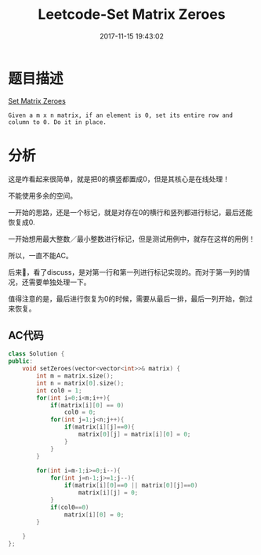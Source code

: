 ﻿---
title: Leetcode-Set Matrix Zeroes
date: 2017-11-15 19:43:02
categories: Leetcode
tags: 
 - Array
---

# 题目描述
[Set Matrix Zeroes](https://leetcode.com/problems/set-matrix-zeroes/description/)
```
Given a m x n matrix, if an element is 0, set its entire row and column to 0. Do it in place.
```
<!--more-->

# 分析
这是咋看起来很简单，就是把0的横竖都置成0，但是其核心是在线处理！

不能使用多余的空间。

一开始的思路，还是一个标记，就是对存在0的横行和竖列都进行标记，最后还能恢复成0.

一开始想用最大整数／最小整数进行标记，但是测试用例中，就存在这样的用例！

所以，一直不能AC。

后来，看了discuss，是对第一行和第一列进行标记实现的。而对于第一列的情况，还需要单独处理一下。

值得注意的是，最后进行恢复为0的时候，需要从最后一排，最后一列开始，倒过来恢复。

## AC代码
```C++
class Solution {
public:
    void setZeroes(vector<vector<int>>& matrix) {
        int m = matrix.size();
        int n = matrix[0].size();
        int col0 = 1;
        for(int i=0;i<m;i++){
            if(matrix[i][0] == 0) 
                col0 = 0;
            for(int j=1;j<n;j++){
                if(matrix[i][j]==0){
                    matrix[0][j] = matrix[i][0] = 0;
                }
            }
        }
        
        for(int i=m-1;i>=0;i--){
            for(int j=n-1;j>=1;j--){
                if(matrix[i][0]==0 || matrix[0][j]==0)
                    matrix[i][j] = 0;
            }
            if(col0==0)
                matrix[i][0] = 0;
        }
        
    }
};
```
